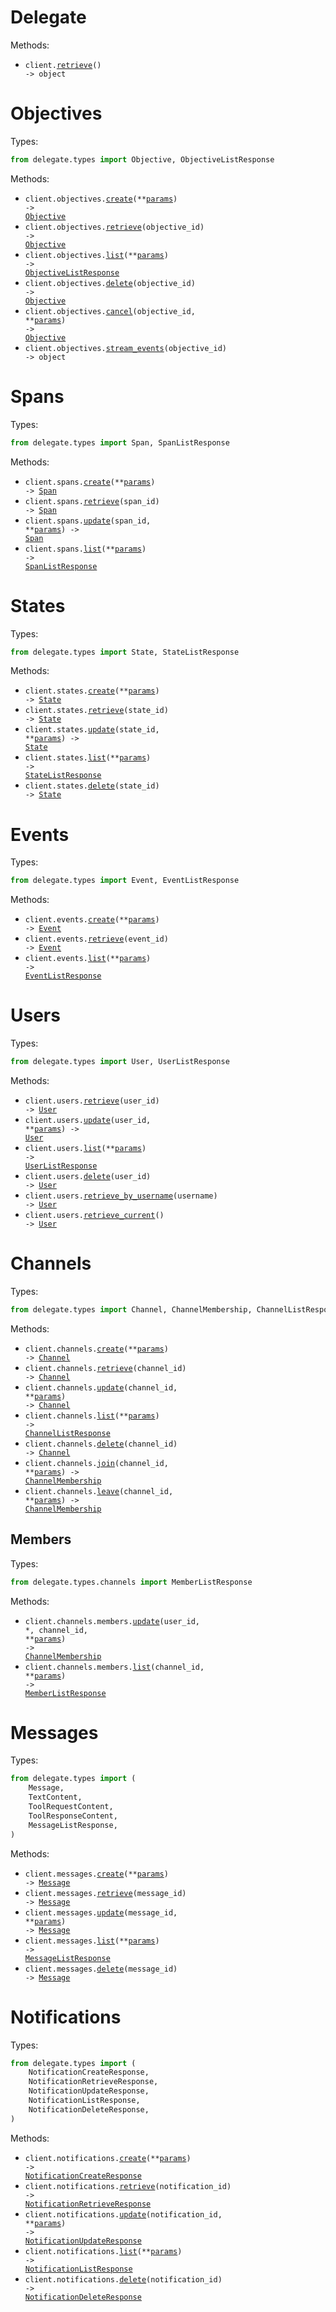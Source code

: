 # Delegate

Methods:

- <code title="get /">client.<a href="./src/delegate/_client.py">retrieve</a>() -> object</code>

# Objectives

Types:

```python
from delegate.types import Objective, ObjectiveListResponse
```

Methods:

- <code title="post /objectives">client.objectives.<a href="./src/delegate/resources/objectives.py">create</a>(\*\*<a href="src/delegate/types/objective_create_params.py">params</a>) -> <a href="./src/delegate/types/objective.py">Objective</a></code>
- <code title="get /objectives/{objective_id}">client.objectives.<a href="./src/delegate/resources/objectives.py">retrieve</a>(objective_id) -> <a href="./src/delegate/types/objective.py">Objective</a></code>
- <code title="get /objectives">client.objectives.<a href="./src/delegate/resources/objectives.py">list</a>(\*\*<a href="src/delegate/types/objective_list_params.py">params</a>) -> <a href="./src/delegate/types/objective_list_response.py">ObjectiveListResponse</a></code>
- <code title="delete /objectives/{objective_id}">client.objectives.<a href="./src/delegate/resources/objectives.py">delete</a>(objective_id) -> <a href="./src/delegate/types/objective.py">Objective</a></code>
- <code title="post /objectives/{objective_id}:cancel">client.objectives.<a href="./src/delegate/resources/objectives.py">cancel</a>(objective_id, \*\*<a href="src/delegate/types/objective_cancel_params.py">params</a>) -> <a href="./src/delegate/types/objective.py">Objective</a></code>
- <code title="get /objectives/{objective_id}:stream">client.objectives.<a href="./src/delegate/resources/objectives.py">stream_events</a>(objective_id) -> object</code>

# Spans

Types:

```python
from delegate.types import Span, SpanListResponse
```

Methods:

- <code title="post /spans">client.spans.<a href="./src/delegate/resources/spans.py">create</a>(\*\*<a href="src/delegate/types/span_create_params.py">params</a>) -> <a href="./src/delegate/types/span.py">Span</a></code>
- <code title="get /spans/{span_id}">client.spans.<a href="./src/delegate/resources/spans.py">retrieve</a>(span_id) -> <a href="./src/delegate/types/span.py">Span</a></code>
- <code title="patch /spans/{span_id}">client.spans.<a href="./src/delegate/resources/spans.py">update</a>(span_id, \*\*<a href="src/delegate/types/span_update_params.py">params</a>) -> <a href="./src/delegate/types/span.py">Span</a></code>
- <code title="get /spans">client.spans.<a href="./src/delegate/resources/spans.py">list</a>(\*\*<a href="src/delegate/types/span_list_params.py">params</a>) -> <a href="./src/delegate/types/span_list_response.py">SpanListResponse</a></code>

# States

Types:

```python
from delegate.types import State, StateListResponse
```

Methods:

- <code title="post /states">client.states.<a href="./src/delegate/resources/states.py">create</a>(\*\*<a href="src/delegate/types/state_create_params.py">params</a>) -> <a href="./src/delegate/types/state.py">State</a></code>
- <code title="get /states/{state_id}">client.states.<a href="./src/delegate/resources/states.py">retrieve</a>(state_id) -> <a href="./src/delegate/types/state.py">State</a></code>
- <code title="put /states/{state_id}">client.states.<a href="./src/delegate/resources/states.py">update</a>(state_id, \*\*<a href="src/delegate/types/state_update_params.py">params</a>) -> <a href="./src/delegate/types/state.py">State</a></code>
- <code title="get /states">client.states.<a href="./src/delegate/resources/states.py">list</a>(\*\*<a href="src/delegate/types/state_list_params.py">params</a>) -> <a href="./src/delegate/types/state_list_response.py">StateListResponse</a></code>
- <code title="delete /states/{state_id}">client.states.<a href="./src/delegate/resources/states.py">delete</a>(state_id) -> <a href="./src/delegate/types/state.py">State</a></code>

# Events

Types:

```python
from delegate.types import Event, EventListResponse
```

Methods:

- <code title="post /events">client.events.<a href="./src/delegate/resources/events.py">create</a>(\*\*<a href="src/delegate/types/event_create_params.py">params</a>) -> <a href="./src/delegate/types/event.py">Event</a></code>
- <code title="get /events/{event_id}">client.events.<a href="./src/delegate/resources/events.py">retrieve</a>(event_id) -> <a href="./src/delegate/types/event.py">Event</a></code>
- <code title="get /events">client.events.<a href="./src/delegate/resources/events.py">list</a>(\*\*<a href="src/delegate/types/event_list_params.py">params</a>) -> <a href="./src/delegate/types/event_list_response.py">EventListResponse</a></code>

# Users

Types:

```python
from delegate.types import User, UserListResponse
```

Methods:

- <code title="get /users/{user_id}">client.users.<a href="./src/delegate/resources/users.py">retrieve</a>(user_id) -> <a href="./src/delegate/types/user.py">User</a></code>
- <code title="put /users/{user_id}">client.users.<a href="./src/delegate/resources/users.py">update</a>(user_id, \*\*<a href="src/delegate/types/user_update_params.py">params</a>) -> <a href="./src/delegate/types/user.py">User</a></code>
- <code title="get /users">client.users.<a href="./src/delegate/resources/users.py">list</a>(\*\*<a href="src/delegate/types/user_list_params.py">params</a>) -> <a href="./src/delegate/types/user_list_response.py">UserListResponse</a></code>
- <code title="delete /users/{user_id}">client.users.<a href="./src/delegate/resources/users.py">delete</a>(user_id) -> <a href="./src/delegate/types/user.py">User</a></code>
- <code title="get /users/username/{username}">client.users.<a href="./src/delegate/resources/users.py">retrieve_by_username</a>(username) -> <a href="./src/delegate/types/user.py">User</a></code>
- <code title="get /users/me">client.users.<a href="./src/delegate/resources/users.py">retrieve_current</a>() -> <a href="./src/delegate/types/user.py">User</a></code>

# Channels

Types:

```python
from delegate.types import Channel, ChannelMembership, ChannelListResponse
```

Methods:

- <code title="post /channels">client.channels.<a href="./src/delegate/resources/channels/channels.py">create</a>(\*\*<a href="src/delegate/types/channel_create_params.py">params</a>) -> <a href="./src/delegate/types/channel.py">Channel</a></code>
- <code title="get /channels/{channel_id}">client.channels.<a href="./src/delegate/resources/channels/channels.py">retrieve</a>(channel_id) -> <a href="./src/delegate/types/channel.py">Channel</a></code>
- <code title="put /channels/{channel_id}">client.channels.<a href="./src/delegate/resources/channels/channels.py">update</a>(channel_id, \*\*<a href="src/delegate/types/channel_update_params.py">params</a>) -> <a href="./src/delegate/types/channel.py">Channel</a></code>
- <code title="get /channels">client.channels.<a href="./src/delegate/resources/channels/channels.py">list</a>(\*\*<a href="src/delegate/types/channel_list_params.py">params</a>) -> <a href="./src/delegate/types/channel_list_response.py">ChannelListResponse</a></code>
- <code title="delete /channels/{channel_id}">client.channels.<a href="./src/delegate/resources/channels/channels.py">delete</a>(channel_id) -> <a href="./src/delegate/types/channel.py">Channel</a></code>
- <code title="post /channels/{channel_id}:join">client.channels.<a href="./src/delegate/resources/channels/channels.py">join</a>(channel_id, \*\*<a href="src/delegate/types/channel_join_params.py">params</a>) -> <a href="./src/delegate/types/channel_membership.py">ChannelMembership</a></code>
- <code title="post /channels/{channel_id}:leave">client.channels.<a href="./src/delegate/resources/channels/channels.py">leave</a>(channel_id, \*\*<a href="src/delegate/types/channel_leave_params.py">params</a>) -> <a href="./src/delegate/types/channel_membership.py">ChannelMembership</a></code>

## Members

Types:

```python
from delegate.types.channels import MemberListResponse
```

Methods:

- <code title="put /channels/{channel_id}/members/{user_id}">client.channels.members.<a href="./src/delegate/resources/channels/members.py">update</a>(user_id, \*, channel_id, \*\*<a href="src/delegate/types/channels/member_update_params.py">params</a>) -> <a href="./src/delegate/types/channel_membership.py">ChannelMembership</a></code>
- <code title="get /channels/{channel_id}/members">client.channels.members.<a href="./src/delegate/resources/channels/members.py">list</a>(channel_id, \*\*<a href="src/delegate/types/channels/member_list_params.py">params</a>) -> <a href="./src/delegate/types/channels/member_list_response.py">MemberListResponse</a></code>

# Messages

Types:

```python
from delegate.types import (
    Message,
    TextContent,
    ToolRequestContent,
    ToolResponseContent,
    MessageListResponse,
)
```

Methods:

- <code title="post /messages">client.messages.<a href="./src/delegate/resources/messages.py">create</a>(\*\*<a href="src/delegate/types/message_create_params.py">params</a>) -> <a href="./src/delegate/types/message.py">Message</a></code>
- <code title="get /messages/{message_id}">client.messages.<a href="./src/delegate/resources/messages.py">retrieve</a>(message_id) -> <a href="./src/delegate/types/message.py">Message</a></code>
- <code title="put /messages/{message_id}">client.messages.<a href="./src/delegate/resources/messages.py">update</a>(message_id, \*\*<a href="src/delegate/types/message_update_params.py">params</a>) -> <a href="./src/delegate/types/message.py">Message</a></code>
- <code title="get /messages">client.messages.<a href="./src/delegate/resources/messages.py">list</a>(\*\*<a href="src/delegate/types/message_list_params.py">params</a>) -> <a href="./src/delegate/types/message_list_response.py">MessageListResponse</a></code>
- <code title="delete /messages/{message_id}">client.messages.<a href="./src/delegate/resources/messages.py">delete</a>(message_id) -> <a href="./src/delegate/types/message.py">Message</a></code>

# Notifications

Types:

```python
from delegate.types import (
    NotificationCreateResponse,
    NotificationRetrieveResponse,
    NotificationUpdateResponse,
    NotificationListResponse,
    NotificationDeleteResponse,
)
```

Methods:

- <code title="post /notifications">client.notifications.<a href="./src/delegate/resources/notifications.py">create</a>(\*\*<a href="src/delegate/types/notification_create_params.py">params</a>) -> <a href="./src/delegate/types/notification_create_response.py">NotificationCreateResponse</a></code>
- <code title="get /notifications/{notification_id}">client.notifications.<a href="./src/delegate/resources/notifications.py">retrieve</a>(notification_id) -> <a href="./src/delegate/types/notification_retrieve_response.py">NotificationRetrieveResponse</a></code>
- <code title="put /notifications/{notification_id}">client.notifications.<a href="./src/delegate/resources/notifications.py">update</a>(notification_id, \*\*<a href="src/delegate/types/notification_update_params.py">params</a>) -> <a href="./src/delegate/types/notification_update_response.py">NotificationUpdateResponse</a></code>
- <code title="get /notifications">client.notifications.<a href="./src/delegate/resources/notifications.py">list</a>(\*\*<a href="src/delegate/types/notification_list_params.py">params</a>) -> <a href="./src/delegate/types/notification_list_response.py">NotificationListResponse</a></code>
- <code title="delete /notifications/{notification_id}">client.notifications.<a href="./src/delegate/resources/notifications.py">delete</a>(notification_id) -> <a href="./src/delegate/types/notification_delete_response.py">NotificationDeleteResponse</a></code>
